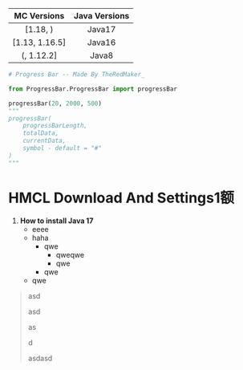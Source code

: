 |  MC Versions   | Java Versions |
| :------------: | :-----------: |
|    [1.18, )    |    Java17     |
| [1.13, 1.16.5] |    Java16     |
|   (, 1.12.2]   |     Java8     |

```python
# Progress Bar -- Made By TheRedMaker_

from ProgressBar.ProgressBar import progressBar

progressBar(20, 2000, 500)
"""
progressBar(
	progressBarLength,
	totalData,
	currentData,
	symbol - default = "#"
)
"""
```

# HMCL Download And Settings1额

1. **How to install Java 17**
    - eeee
    - haha
        - qwe
            - qweqwe
            - qwe
        - qwe
    - qwe

> asd
>
> asd
>
> as
>
> d
>
> asdasd

